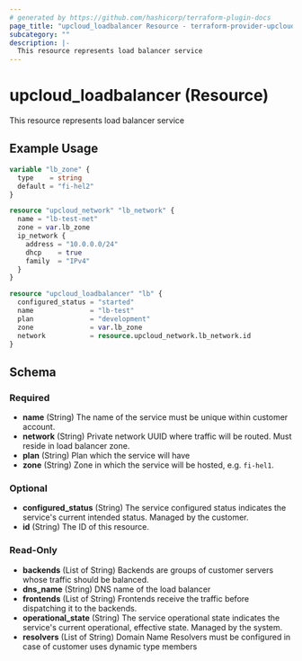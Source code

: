 ```yaml
---
# generated by https://github.com/hashicorp/terraform-plugin-docs
page_title: "upcloud_loadbalancer Resource - terraform-provider-upcloud"
subcategory: ""
description: |-
  This resource represents load balancer service
---
```


# upcloud_loadbalancer (Resource)

This resource represents load balancer service

## Example Usage

```terraform
variable "lb_zone" {
  type    = string
  default = "fi-hel2"
}

resource "upcloud_network" "lb_network" {
  name = "lb-test-net"
  zone = var.lb_zone
  ip_network {
    address = "10.0.0.0/24"
    dhcp    = true
    family  = "IPv4"
  }
}

resource "upcloud_loadbalancer" "lb" {
  configured_status = "started"
  name              = "lb-test"
  plan              = "development"
  zone              = var.lb_zone
  network           = resource.upcloud_network.lb_network.id
}
```

<!-- schema generated by tfplugindocs -->
## Schema

### Required

- **name** (String) The name of the service must be unique within customer account.
- **network** (String) Private network UUID where traffic will be routed. Must reside in load balancer zone.
- **plan** (String) Plan which the service will have
- **zone** (String) Zone in which the service will be hosted, e.g. `fi-hel1`.

### Optional

- **configured_status** (String) The service configured status indicates the service's current intended status. Managed by the customer.
- **id** (String) The ID of this resource.

### Read-Only

- **backends** (List of String) Backends are groups of customer servers whose traffic should be balanced.
- **dns_name** (String) DNS name of the load balancer
- **frontends** (List of String) Frontends receive the traffic before dispatching it to the backends.
- **operational_state** (String) The service operational state indicates the service's current operational, effective state. Managed by the system.
- **resolvers** (List of String) Domain Name Resolvers must be configured in case of customer uses dynamic type members


